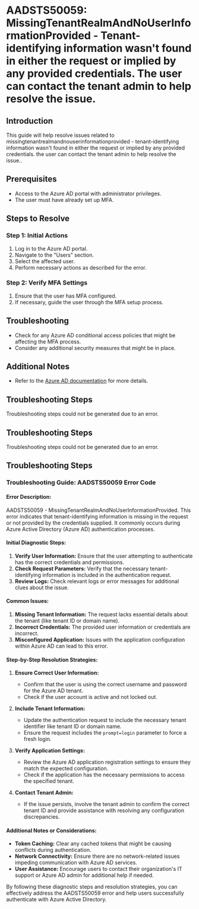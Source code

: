 # AADSTS50059: MissingTenantRealmAndNoUserInformationProvided - Tenant-identifying information wasn't found in either the request or implied by any provided credentials. The user can contact the tenant admin to help resolve the issue.

## Introduction
This guide will help resolve issues related to missingtenantrealmandnouserinformationprovided - tenant-identifying information wasn't found in either the request or implied by any provided credentials. the user can contact the tenant admin to help resolve the issue..

## Prerequisites
- Access to the Azure AD portal with administrator privileges.
- The user must have already set up MFA.

## Steps to Resolve

### Step 1: Initial Actions
1. Log in to the Azure AD portal.
2. Navigate to the "Users" section.
3. Select the affected user.
4. Perform necessary actions as described for the error.

### Step 2: Verify MFA Settings
1. Ensure that the user has MFA configured.
2. If necessary, guide the user through the MFA setup process.

## Troubleshooting
- Check for any Azure AD conditional access policies that might be affecting the MFA process.
- Consider any additional security measures that might be in place.

## Additional Notes
- Refer to the [Azure AD documentation](https://learn.microsoft.com/en-us/azure/active-directory/) for more details.


## Troubleshooting Steps
Troubleshooting steps could not be generated due to an error.

## Troubleshooting Steps
Troubleshooting steps could not be generated due to an error.

## Troubleshooting Steps
### Troubleshooting Guide: AADSTS50059 Error Code

#### Error Description:
AADSTS50059 - MissingTenantRealmAndNoUserInformationProvided. This error indicates that tenant-identifying information is missing in the request or not provided by the credentials supplied. It commonly occurs during Azure Active Directory (Azure AD) authentication processes.

#### Initial Diagnostic Steps:
1. **Verify User Information:** Ensure that the user attempting to authenticate has the correct credentials and permissions.
2. **Check Request Parameters:** Verify that the necessary tenant-identifying information is included in the authentication request.
3. **Review Logs:** Check relevant logs or error messages for additional clues about the issue.

#### Common Issues:
1. **Missing Tenant Information:** The request lacks essential details about the tenant (like tenant ID or domain name).
2. **Incorrect Credentials:** The provided user information or credentials are incorrect.
3. **Misconfigured Application:** Issues with the application configuration within Azure AD can lead to this error.

#### Step-by-Step Resolution Strategies:
1. **Ensure Correct User Information:**
   - Confirm that the user is using the correct username and password for the Azure AD tenant.
   - Check if the user account is active and not locked out.

2. **Include Tenant Information:**
   - Update the authentication request to include the necessary tenant identifier like tenant ID or domain name.
   - Ensure the request includes the `prompt=login` parameter to force a fresh login.

3. **Verify Application Settings:**
   - Review the Azure AD application registration settings to ensure they match the expected configuration.
   - Check if the application has the necessary permissions to access the specified tenant.

4. **Contact Tenant Admin:**
   - If the issue persists, involve the tenant admin to confirm the correct tenant ID and provide assistance with resolving any configuration discrepancies.

#### Additional Notes or Considerations:
- **Token Caching:** Clear any cached tokens that might be causing conflicts during authentication.
- **Network Connectivity:** Ensure there are no network-related issues impeding communication with Azure AD services.
- **User Assistance:** Encourage users to contact their organization's IT support or Azure AD admin for additional help if needed.

By following these diagnostic steps and resolution strategies, you can effectively address the AADSTS50059 error and help users successfully authenticate with Azure Active Directory.